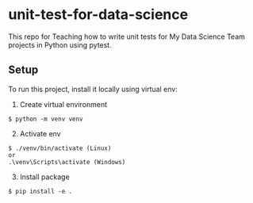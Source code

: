 # unit-test-for-data-science
This repo for Teaching how to write unit tests for My Data Science Team projects in Python using pytest.

## Setup
To run this project, install it locally using virtual env:


1. Create virtual environment

```
$ python -m venv venv
```
2. Activate env

```
$ ./venv/bin/activate (Linux)
or
.\venv\Scripts\activate (Windows)
```
3. Install package

```
$ pip install -e .

```
